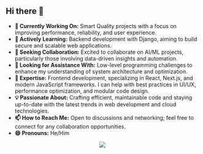 ## Hi there 👋

- **🔭 Currently Working On:** Smart Quality projects with a focus on improving performance, reliability, and user experience.
- **🌱 Actively Learning:** Backend development with Django, aiming to build secure and scalable web applications.
- **👯 Seeking Collaboration:** Excited to collaborate on AI/ML projects, particularly those involving data-driven insights and automation.
- **🤔 Looking for Assistance With:** Low-level programming challenges to enhance my understanding of system architecture and optimization.
- **💬 Expertise:** Frontend development, specializing in React, Next.js, and modern JavaScript frameworks. I can help with best practices in UI/UX, performance optimization, and modular code design.
- **💡 Passionate About:** Crafting efficient, maintainable code and staying up-to-date with the latest trends in web development and cloud technologies.
- **📫 How to Reach Me:** Open to discussions and networking; feel free to connect for any collaboration opportunities.
- **😄 Pronouns:** He/Him
 <p align="center">
  <a href="https://skillicons.dev">
    <img src="https://skillicons.dev/icons?i=git,bash,gcp,github,neovim,cpp,py,opencv,flask,html,md,css,sass,tailwind,js,ts,webpack,npm,react,nextjs,vercel,vite" />
  </a>
</p>
